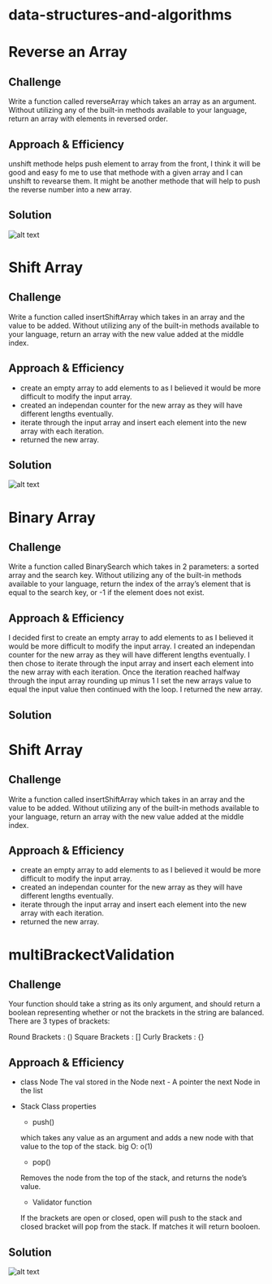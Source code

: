 # data-structures-and-algorithms


# Reverse an Array

## Challenge

Write a function called reverseArray which takes an array as an argument. Without utilizing any of the built-in methods available to your language, return an array with elements in reversed order.

## Approach & Efficiency

unshift methode helps push element to array from the front, I think it will be good and easy fo me to use that methode with a given array  and I can unshift to revearse them. It might be another methode that will help to push the reverse number into a new array. 

## Solution
![alt text](./assets/array-reverse.jpg)


# Shift Array

## Challenge

Write a function called insertShiftArray which takes in an array and the value to be added. Without utilizing any of the built-in methods available to your language, return an array with the new value added at the middle index.

## Approach & Efficiency

- create an empty array to add elements to as I believed it would be more difficult to modify the input array.
- created an independan counter for the new array as they will have different lengths eventually. 
- iterate through the input array and insert each element into the new array with each iteration. 
- returned the new array.



## Solution
![alt text](./assets/array-shift.jpg)


# Binary Array

## Challenge

Write a function called BinarySearch which takes in 2 parameters: a sorted array and the search key. Without utilizing any of the built-in methods available to your language, return the index of the array’s element that is equal to the search key, or -1 if the element does not exist.

## Approach & Efficiency

I decided first to create an empty array to add elements to as I believed it would be more difficult to modify the input array. I created an independan counter for the new array as they will have different lengths eventually. I then chose to iterate through the input array and insert each element into the new array with each iteration. Once the iteration reached halfway through the input array rounding up minus 1 I set the new arrays value to equal the input value then continued with the loop. I returned the new array.



## Solution



# Shift Array

## Challenge

Write a function called insertShiftArray which takes in an array and the value to be added. Without utilizing any of the built-in methods available to your language, return an array with the new value added at the middle index.

## Approach & Efficiency

- create an empty array to add elements to as I believed it would be more difficult to modify the input array.
- created an independan counter for the new array as they will have different lengths eventually. 
- iterate through the input array and insert each element into the new array with each iteration. 
- returned the new array.








# multiBrackectValidation

## Challenge

Your function should take a string as its only argument, and should return a boolean representing whether or not the brackets in the string are balanced. There are 3 types of brackets:

Round Brackets : ()
Square Brackets : []
Curly Brackets : {} 

## Approach & Efficiency

- class Node
The val stored in the Node next - A pointer the next Node in the list

- Stack Class properties
  - push()

  which takes any value as an argument and adds a new node with that value to the top of the stack. big O: o(1)

  - pop()

  Removes the node from the top of the stack, and returns the node’s value.
    

  - Validator function

  If the brackets are open or closed, open will push to the stack and closed bracket will pop from the stack. If matches it will return booloen.



## Solution
![alt text](./assets/multibracket.jpg)

